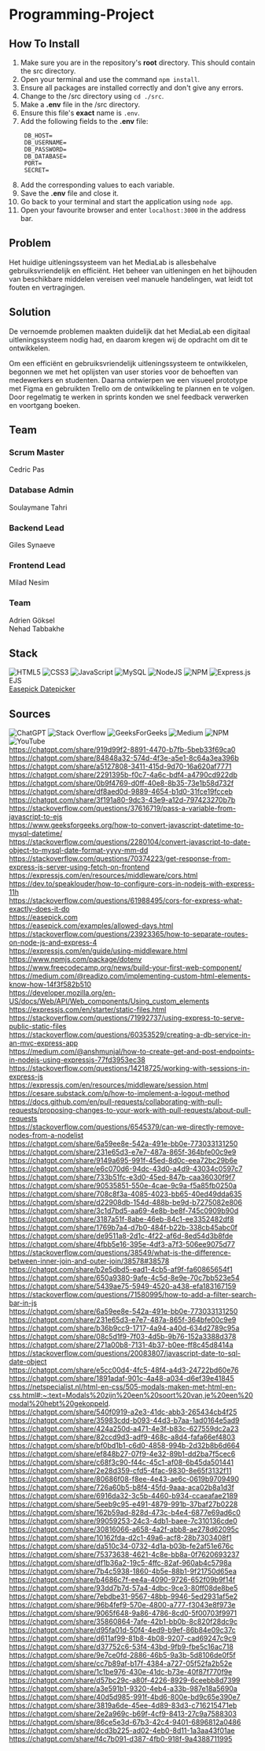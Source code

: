 # Programming-Project

## How To Install
1. Make sure you are in the repository's **root** directory. This should contain the src directory.
2. Open your terminal and use the command ``npm install``.
3. Ensure all packages are installed correctly and don't give any errors.
4. Change to the /src directory using ``cd ./src``.
5. Make a **.env** file in the /src directory.
6. Ensure this file's **exact** name is ``.env``.
7. Add the following fields to the **.env** file:  
   ```
    DB_HOST=
    DB_USERNAME=
    DB_PASSWORD=
    DB_DATABASE=
    PORT=
    SECRET=
   ```
8. Add the corresponding values to each variable.
9. Save the **.env** file and close it.
10. Go back to your terminal and start the application using ``node app``.
11. Open your favourite browser and enter ``localhost:3000`` in the address bar.


## Problem
Het huidige uitleningssysteem van het MediaLab is allesbehalve gebruiksvriendelijk en efficiënt. Het beheer van uitleningen en het bijhouden van beschikbare middelen vereisen veel manuele handelingen, wat leidt tot fouten en vertragingen.

## Solution
De vernoemde problemen maakten duidelijk dat het MediaLab een digitaal uitleningssysteem nodig had, en daarom kregen wij de opdracht om dit te ontwikkelen. 

Om een efficiënt en gebruiksvriendelijk uitleningssysteem te ontwikkelen, begonnen we met het oplijsten van user stories voor de behoeften van medewerkers en studenten. Daarna ontwierpen we een visueel prototype met Figma en gebruikten Trello om de ontwikkeling te plannen en te volgen. Door regelmatig te werken in sprints konden we snel feedback verwerken en voortgang boeken.

## Team

### Scrum Master
Cedric Pas  
### Database Admin
Soulaymane Tahri
### Backend Lead
Giles Synaeve
### Frontend Lead
Milad Nesim
### Team
Adrien Göksel  
Nehad Tabbakhe  

## Stack
![HTML5](https://img.shields.io/badge/html5-%23E34F26.svg?style=for-the-badge&logo=html5&logoColor=white)
![CSS3](https://img.shields.io/badge/css3-%231572B6.svg?style=for-the-badge&logo=css3&logoColor=white)
![JavaScript](https://img.shields.io/badge/javascript-%23323330.svg?style=for-the-badge&logo=javascript&logoColor=%23F7DF1E)
![MySQL](https://img.shields.io/badge/mysql-4479A1.svg?style=for-the-badge&logo=mysql&logoColor=white)
![NodeJS](https://img.shields.io/badge/node.js-6DA55F?style=for-the-badge&logo=node.js&logoColor=white)
![NPM](https://img.shields.io/badge/NPM-%23CB3837.svg?style=for-the-badge&logo=npm&logoColor=white)
![Express.js](https://img.shields.io/badge/express.js-%23404d59.svg?style=for-the-badge&logo=express&logoColor=%2361DAFB)  
EJS  
[Easepick Datepicker](https://easepick.com)  

## Sources
![ChatGPT](https://img.shields.io/badge/chatGPT-74aa9c?style=for-the-badge&logo=openai&logoColor=white)
![Stack Overflow](https://img.shields.io/badge/-Stackoverflow-FE7A16?style=for-the-badge&logo=stack-overflow&logoColor=white)
![GeeksForGeeks](https://img.shields.io/badge/GeeksforGeeks-gray?style=for-the-badge&logo=geeksforgeeks&logoColor=35914c)
![Medium](https://img.shields.io/badge/Medium-12100E?style=for-the-badge&logo=medium&logoColor=white)
![NPM](https://img.shields.io/badge/NPM-%23CB3837.svg?style=for-the-badge&logo=npm&logoColor=white)
![YouTube](https://img.shields.io/badge/YouTube-%23FF0000.svg?style=for-the-badge&logo=YouTube&logoColor=white)  
https://chatgpt.com/share/919d99f2-8891-4470-b7fb-5beb33f69ca0  
https://chatgpt.com/share/84848a32-574d-4f3e-a5e1-8c64a3ea396b  
https://chatgpt.com/share/a5127808-3411-415d-9d70-16a620af7771  
https://chatgpt.com/share/2291395b-f0c7-4a6c-bdf4-a4790cd922db  
https://chatgpt.com/share/0b9f4769-d0ff-40e8-8b35-73e1b58d732f  
https://chatgpt.com/share/df8aed0d-9889-4654-b1d0-31fce19fcceb  
https://chatgpt.com/share/3f191a80-9dc3-43e9-a12d-797423270b7b  
https://stackoverflow.com/questions/37616719/pass-a-variable-from-javascript-to-ejs  
https://www.geeksforgeeks.org/how-to-convert-javascript-datetime-to-mysql-datetime/  
https://stackoverflow.com/questions/2280104/convert-javascript-to-date-object-to-mysql-date-format-yyyy-mm-dd  
https://stackoverflow.com/questions/70374223/get-response-from-express-js-server-using-fetch-on-frontend  
https://expressjs.com/en/resources/middleware/cors.html  
https://dev.to/speaklouder/how-to-configure-cors-in-nodejs-with-express-11h  
https://stackoverflow.com/questions/61988495/cors-for-express-what-exactly-does-it-do  
https://easepick.com  
https://easepick.com/examples/allowed-days.html  
https://stackoverflow.com/questions/23923365/how-to-separate-routes-on-node-js-and-express-4  
https://expressjs.com/en/guide/using-middleware.html  
https://www.npmjs.com/package/dotenv  
https://www.freecodecamp.org/news/build-your-first-web-component/  
https://medium.com/@readizo.com/implementing-custom-html-elements-know-how-14f3f582b510  
https://developer.mozilla.org/en-US/docs/Web/API/Web_components/Using_custom_elements  
https://expressjs.com/en/starter/static-files.html  
https://stackoverflow.com/questions/71992737/using-express-to-serve-public-static-files  
https://stackoverflow.com/questions/60353529/creating-a-db-service-in-an-mvc-express-app  
https://medium.com/@anshmunjal/how-to-create-get-and-post-endpoints-in-nodejs-using-expressjs-77fd3953ec38  
https://stackoverflow.com/questions/14218725/working-with-sessions-in-express-js  
https://expressjs.com/en/resources/middleware/session.html  
https://cesare.substack.com/p/how-to-implement-a-logout-method  
https://docs.github.com/en/pull-requests/collaborating-with-pull-requests/proposing-changes-to-your-work-with-pull-requests/about-pull-requests  
https://stackoverflow.com/questions/6545379/can-we-directly-remove-nodes-from-a-nodelist  
https://chatgpt.com/share/6a59ee8e-542a-491e-bb0e-773033131250  
https://chatgpt.com/share/231e65d3-e7e7-487a-865f-364bfe00c9e9  
https://chatgpt.com/share/9149a695-991f-45ed-8d0c-eea72bc29b6e  
https://chatgpt.com/share/e6c070d6-94dc-43d0-a4d9-43034c0597c7  
https://chatgpt.com/share/733b51fc-e3d0-45ed-847b-caa36030f9f7  
https://chatgpt.com/share/90535851-550e-4cae-9c9a-f5a85fb0250a  
https://chatgpt.com/share/708c8f3a-4085-4023-bb65-40ed49dda635  
https://chatgpt.com/share/d22908db-154d-488b-be9d-b7275082e806  
https://chatgpt.com/share/3c1d7bd5-aa69-4e8b-be8f-745c0909b90d  
https://chatgpt.com/share/3187a51f-8abe-46eb-84c1-ee3352482df8  
https://chatgpt.com/share/1769b7a4-d7b0-484f-b22b-338cb45abc0f  
https://chatgpt.com/share/de9511a8-2d1c-4f22-af6d-8ed54d3b8fde  
https://chatgpt.com/share/4fbb5e16-395e-4df3-a7f3-506ee9075d77  
https://stackoverflow.com/questions/38549/what-is-the-difference-between-inner-join-and-outer-join/38578#38578  
https://chatgpt.com/share/b2e5dbd5-ead1-4cb5-af9f-fa60865654f1  
https://chatgpt.com/share/650a9380-9afe-4c5d-8e9e-70c7bb523e54  
https://chatgpt.com/share/5439ae75-5949-4520-a438-efa183167159  
https://stackoverflow.com/questions/71580995/how-to-add-a-filter-search-bar-in-js  
https://chatgpt.com/share/6a59ee8e-542a-491e-bb0e-773033131250  
https://chatgpt.com/share/231e65d3-e7e7-487a-865f-364bfe00c9e9  
https://chatgpt.com/share/b36b9cc9-1717-4a94-a40d-634d2789c95a  
https://chatgpt.com/share/08c5d1f9-7f03-4d5b-9b76-152a3388d378  
https://chatgpt.com/share/271a00b8-7131-4b37-b0ee-ff8c45d8414a  
https://stackoverflow.com/questions/20083807/javascript-date-to-sql-date-object  
https://chatgpt.com/share/e5cc00d4-4fc5-48f4-a4d3-24722bd60e76  
https://chatgpt.com/share/1891adaf-901c-4a48-a034-d6ef39e41845  
https://netspecialist.nl/html-en-css/505-modals-maken-met-html-en-css.html#:~:text=Modals%20zijn%20een%20soort%20van,je%20een%20modal%20hebt%20gekoppeld.   
https://chatgpt.com/share/540f0919-a2e3-41dc-abb3-265434cb4f25  
https://chatgpt.com/share/35983cdd-b093-44d3-b7aa-1ad0164e5ad9  
https://chatgpt.com/share/424a250d-a471-4e3f-b83c-627559dc2a23  
https://chatgpt.com/share/82ccd9d3-adf9-468c-a8d4-fafa66ef4803  
https://chatgpt.com/share/bf0bd1b1-c6d0-4858-994b-2d32b8b6d664  
https://chatgpt.com/share/ef848b27-07f9-4e32-89b1-dd2ba7f5cec6  
https://chatgpt.com/share/c68f3c90-f44c-45c1-af08-6b45da501441  
https://chatgpt.com/share/2e28d359-cfd5-4fac-9830-8e65f3132f11  
https://chatgpt.com/share/80686f08-f8ee-4e43-ae6c-0619b9709490  
https://chatgpt.com/share/726a60b5-b8f4-45fd-9aaa-aca02b8a1d3f  
https://chatgpt.com/share/6916da32-3c5b-4460-b934-ccaeafae2189  
https://chatgpt.com/share/5eeb9c95-e491-4879-991b-37baf27b0228  
https://chatgpt.com/share/162b59ad-828d-473c-b4e4-6877e69ad6c0  
https://chatgpt.com/share/99059253-24c3-4db1-baee-7c310136cde0  
https://chatgpt.com/share/30816066-a658-4a2f-abb8-ae278d62095c  
https://chatgpt.com/share/10162fda-d2c1-49a6-acf8-28b7303408f1  
https://chatgpt.com/share/da510c34-0732-4d1a-b03b-fe2af51e676c  
https://chatgpt.com/share/75373638-4621-4c8e-bb8a-0f7620693237  
https://chatgpt.com/share/df1b36a2-19c5-4ffc-82af-960ab4c5798a  
https://chatgpt.com/share/7b4c5938-1860-4b5e-88b1-9f21750d65ea  
https://chatgpt.com/share/b4686c7f-ee4a-4090-9726-652f09b9f14f  
https://chatgpt.com/share/93dd7b7d-57a4-4dbc-9ce3-80ff08de8be5  
https://chatgpt.com/share/7ebdbe31-9567-48bb-9946-5ed2931af5e2  
https://chatgpt.com/share/96b4fef9-570e-4800-a777-f3043e8f973e  
https://chatgpt.com/share/9065f648-9a86-4786-8cd0-5f00703f9971  
https://chatgpt.com/share/35860864-7afe-42b1-bb0b-8c820f28dc9c  
https://chatgpt.com/share/d95fa01d-50f4-4ed9-b9ef-86b84e09c37c  
https://chatgpt.com/share/d611af99-81b8-4b08-9207-cad69247c9c9  
https://chatgpt.com/share/d37752c6-53f4-43bd-9fb9-fbe5c16ac718  
https://chatgpt.com/share/9e7ce0fd-2886-46b5-9a3b-5d8106de0f5f  
https://chatgpt.com/share/cc7b89af-b17f-4384-a727-05f52fa2b52e  
https://chatgpt.com/share/1c1be976-430e-41dc-b73e-40f87f770f9e  
https://chatgpt.com/share/d57bc29c-a80f-4226-8929-6ceebb8d7399  
https://chatgpt.com/share/a3e591b1-9320-4eb4-a33b-987e18a5690a  
https://chatgpt.com/share/40d5d985-991f-4bd6-800e-bd9c65e390e7  
https://chatgpt.com/share/3819a6de-45ee-4d89-83d3-c716215471eb  
https://chatgpt.com/share/2e2a969c-b69f-4cf9-8413-27c9a7588303  
https://chatgpt.com/share/86ce5e3d-67b3-42c4-9401-6896812a0486  
https://chatgpt.com/share/dcd3b225-ad02-4eb0-8d11-1a3aa43f01ae  
https://chatgpt.com/share/f4c7b091-d387-4fb0-918f-9a4388711995  
